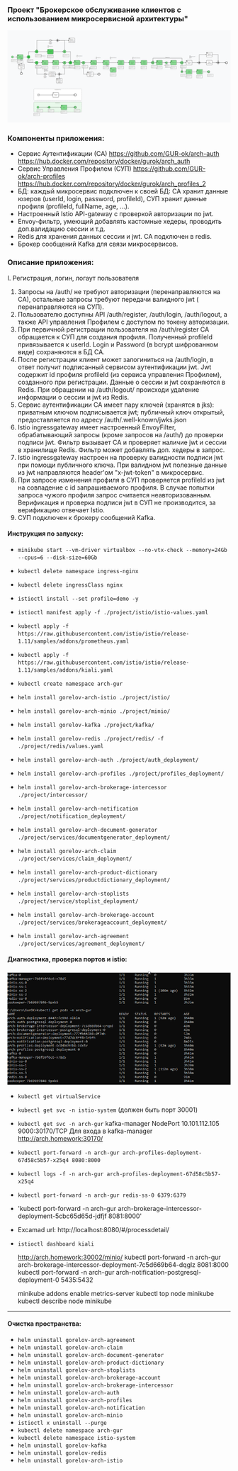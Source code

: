 ### Проект "Брокерское обслуживание клиентов с использованием микросервисной архитектуры"
![img.png](img.png)

### **Компоненты приложения:**

- Сервис Аутентификации (СА) https://github.com/GUR-ok/arch-auth https://hub.docker.com/repository/docker/gurok/arch_auth 
- Сервис Управления Профилем (СУП) https://github.com/GUR-ok/arch-profiles https://hub.docker.com/repository/docker/gurok/arch_profiles_2
- БД: каждый микросервис подключен к своей БД:
  СА хранит данные юзеров (userId, login, password, profileId), СУП хранит данные профиля (profileId, fullName, age,
  ...).
- Настроенный Istio API-gateway с проверкой авторизации по jwt.
- Envoy-фильтр, умеющий добавлять кастомные хедеры, проводить доп.валидацию сессии и т.д. 
- Redis для хранения данных сессии и jwt. СА подключен в redis.
- Брокер сообщений Kafka для связи микросервисов.

### **Описание приложения:**
I. Регистрация, логин, логаут пользователя

1) Запросы на /auth/ не требуют авторизации (перенаправляются на СА), остальные запросы требуют передачи валидного jwt (
   перенаправляются на СУП).
2) Пользователю доступны API /auth/register, /auth/login, /auth/logout, а также API управления Профилем с доступом по токену
   авторизации.
3) При первичной регистрации пользователя на /auth/register СА обращается к СУП для создания профиля. Полученный
   profileId привязывается к userId. Login и Password (в bcrypt шифрованном виде) сохраняются в БД СА.
4) После регистрации клиент может залогиниться на /auth/login, в ответ получит подписанный сервисом аутентификации jwt.
   Jwt содержит id профиля profileId (из сервиса управления Профилем), созданного при регистрации.
   Данные о сессии и jwt сохраняются в Redis. При обращении на /auth/logout/ происходи удаление информации о сессии и jwt из Redis.
5) Сервис аутентификации СА имеет пару ключей (хранятся в jks): приватным ключом подписывается jwt; публичный ключ
   открытый, предоставляется по адресу /auth/.well-known/jwks.json
6) Istio ingressgateway имеет настроенный EnvoyFilter, обрабатывающий запросы (кроме запросов на /auth/) до проверки подписи jwt.
   Фильтр вызывает СА и проверяет наличие jwt и сессии в хранилище Redis. Фильтр может добавлять доп. хедеры в запрос.
7) Istio ingressgateway настроен на проверку валидности подписи jwt при помощи публичного ключа.
   При валидном jwt полезные данные из jwt направляются header'ом "x-jwt-token" в микросервис.
8) При запросе изменения профиля в СУП проверяется profileId из jwt на совпадение с id 
   запрашиваемого профиля. В случае попытки запроса чужого профиля запрос считается 
   неавторизованным. Верификация и проверка подписи jwt в СУП не производится, 
   за верификацию отвечает Istio.
9) СУП подключен к брокеру сообщений Kafka.

#### Инструкция по запуску:

- `minikube start --vm-driver virtualbox --no-vtx-check --memory=24Gb --cpus=6 --disk-size=60Gb`
- `kubectl delete namespace ingress-nginx`
- `kubectl delete ingressClass nginx`
- `istioctl install --set profile=demo -y`
- `istioctl manifest apply -f ./project/istio/istio-values.yaml`

- `kubectl apply -f https://raw.githubusercontent.com/istio/istio/release-1.11/samples/addons/prometheus.yaml`
- `kubectl apply -f https://raw.githubusercontent.com/istio/istio/release-1.11/samples/addons/kiali.yaml`

- `kubectl create namespace arch-gur`
- `helm install gorelov-arch-istio ./project/istio/`
- `helm install gorelov-arch-minio ./project/minio/`
- `helm install gorelov-kafka ./project/kafka/`
- `helm install gorelov-redis ./project/redis/ -f ./project/redis/values.yaml`
  
- `helm install gorelov-arch-auth ./project/auth_deployment/`
- `helm install gorelov-arch-profiles ./project/profiles_deployment/`
- `helm install gorelov-arch-brokerage-intercessor ./project/intercessor/`
- `helm install gorelov-arch-notification ./project/notification_deployment/`
- `helm install gorelov-arch-document-generator ./project/services/documentgenerator_deployment/`

- `helm install gorelov-arch-claim ./project/services/claim_deployment/`
- `helm install gorelov-arch-product-dictionary ./project/services/productdictionary_deployment/`
- `helm install gorelov-arch-stoplists ./project/service/stoplist_deployment/`
- `helm install gorelov-arch-brokerage-account ./project/services/brokerageaccount_deployment/`
- `helm install gorelov-arch-agreement ./project/services/agreement_deployment/`

#### Диагностика, проверка портов и istio:

![img_1.png](img_1.png)

- `kubectl get virtualService`
- `kubectl get svc -n istio-system`
  (должен быть порт 30001)
- `kubectl get svc -n arch-gur`
  kafka-manager                 NodePort    10.101.112.105   <none>        9000:30170/TCP
  Для входа в kafka-manager http://arch.homework:30170/
- `kubectl port-forward -n arch-gur arch-profiles-deployment-67d58c5b57-x25q4 8080:8000`
- `kubectl logs -f -n arch-gur arch-profiles-deployment-67d58c5b57-x25q4`  
- `kubectl port-forward -n arch-gur redis-ss-0 6379:6379`
- 'kubectl port-forward -n arch-gur arch-brokerage-intercessor-deployment-5cbc65d65d-jdfjf 8081:8000'
-  Excamad url: http://localhost:8080/#/processdetail/  
- `istioctl dashboard kiali`
  
  http://arch.homework:30002/minio/
  kubectl port-forward -n arch-gur arch-brokerage-intercessor-deployment-7c5d669b64-dqglz 8081:8000
  kubectl port-forward -n arch-gur arch-notification-postgresql-deployment-0 5435:5432
  
    minikube addons enable metrics-server
    kubectl top node minikube
    kubectl describe node minikube
---

#### Очистка пространства:

- `helm uninstall gorelov-arch-agreement`
- `helm uninstall gorelov-arch-claim`
- `helm uninstall gorelov-arch-document-generator`
- `helm uninstall gorelov-arch-product-dictionary`
- `helm uninstall gorelov-arch-stoplists`
- `helm uninstall gorelov-arch-brokerage-account`
- `helm uninstall gorelov-arch-brokerage-intercessor`
- `helm uninstall gorelov-arch-auth`
- `helm uninstall gorelov-arch-profiles`
- `helm uninstall gorelov-arch-notification`  
- `helm uninstall gorelov-arch-minio`
- `istioctl x uninstall --purge`
- `kubectl delete namespace arch-gur`
- `kubectl delete namespace istio-system`  
- `helm uninstall gorelov-kafka`
- `helm uninstall gorelov-redis`
- `helm uninstall gorelov-arch-istio`